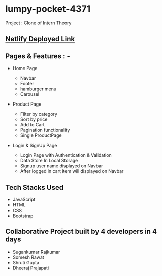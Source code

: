 # lumpy-pocket-4371

Project : Clone of Intern Theory

## [Netlify Deployed Link](https://intern-thrive.netlify.app/)
 
 ## Pages & Features : -
- Home Page

  - Navbar 
  - Footer
  - hamburger menu
  - Carousel

- Product Page

  - Filter by category
  - Sort by price
  - Add to Cart
  - Pagination functionality
  - Single ProductPage
  
 
- Login & SignUp Page

  - Login Page with Authentication & Validation
  - Data Store In Local Storage
  - Signup user name displayed on Navbar
  - After logged in cart item will displayed on Navbar
 
  
## Tech Stacks Used

- JavaScript
- HTML
- CSS
- Bootstrap


## Collaborative Project built by 4 developers in 4 days 

 * Sugankumar Rajkumar
 * Somesh Rawat
 * Shruti Gupta
 * Dheeraj Prajapati


